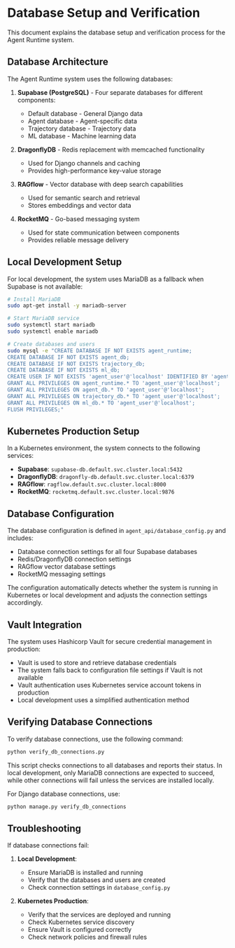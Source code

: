 # Database Setup and Verification

This document explains the database setup and verification process for the Agent Runtime system.

## Database Architecture

The Agent Runtime system uses the following databases:

1. **Supabase (PostgreSQL)** - Four separate databases for different components:
   - Default database - General Django data
   - Agent database - Agent-specific data
   - Trajectory database - Trajectory data
   - ML database - Machine learning data

2. **DragonflyDB** - Redis replacement with memcached functionality
   - Used for Django channels and caching
   - Provides high-performance key-value storage

3. **RAGflow** - Vector database with deep search capabilities
   - Used for semantic search and retrieval
   - Stores embeddings and vector data

4. **RocketMQ** - Go-based messaging system
   - Used for state communication between components
   - Provides reliable message delivery

## Local Development Setup

For local development, the system uses MariaDB as a fallback when Supabase is not available:

```bash
# Install MariaDB
sudo apt-get install -y mariadb-server

# Start MariaDB service
sudo systemctl start mariadb
sudo systemctl enable mariadb

# Create databases and users
sudo mysql -e "CREATE DATABASE IF NOT EXISTS agent_runtime;
CREATE DATABASE IF NOT EXISTS agent_db;
CREATE DATABASE IF NOT EXISTS trajectory_db;
CREATE DATABASE IF NOT EXISTS ml_db;
CREATE USER IF NOT EXISTS 'agent_user'@'localhost' IDENTIFIED BY 'agent_password';
GRANT ALL PRIVILEGES ON agent_runtime.* TO 'agent_user'@'localhost';
GRANT ALL PRIVILEGES ON agent_db.* TO 'agent_user'@'localhost';
GRANT ALL PRIVILEGES ON trajectory_db.* TO 'agent_user'@'localhost';
GRANT ALL PRIVILEGES ON ml_db.* TO 'agent_user'@'localhost';
FLUSH PRIVILEGES;"
```

## Kubernetes Production Setup

In a Kubernetes environment, the system connects to the following services:

- **Supabase**: `supabase-db.default.svc.cluster.local:5432`
- **DragonflyDB**: `dragonfly-db.default.svc.cluster.local:6379`
- **RAGflow**: `ragflow.default.svc.cluster.local:8000`
- **RocketMQ**: `rocketmq.default.svc.cluster.local:9876`

## Database Configuration

The database configuration is defined in `agent_api/database_config.py` and includes:

- Database connection settings for all four Supabase databases
- Redis/DragonflyDB connection settings
- RAGflow vector database settings
- RocketMQ messaging settings

The configuration automatically detects whether the system is running in Kubernetes or local development and adjusts the connection settings accordingly.

## Vault Integration

The system uses Hashicorp Vault for secure credential management in production:

- Vault is used to store and retrieve database credentials
- The system falls back to configuration file settings if Vault is not available
- Vault authentication uses Kubernetes service account tokens in production
- Local development uses a simplified authentication method

## Verifying Database Connections

To verify database connections, use the following command:

```bash
python verify_db_connections.py
```

This script checks connections to all databases and reports their status. In local development, only MariaDB connections are expected to succeed, while other connections will fail unless the services are installed locally.

For Django database connections, use:

```bash
python manage.py verify_db_connections
```

## Troubleshooting

If database connections fail:

1. **Local Development**:
   - Ensure MariaDB is installed and running
   - Verify that the databases and users are created
   - Check connection settings in `database_config.py`

2. **Kubernetes Production**:
   - Verify that the services are deployed and running
   - Check Kubernetes service discovery
   - Ensure Vault is configured correctly
   - Check network policies and firewall rules
